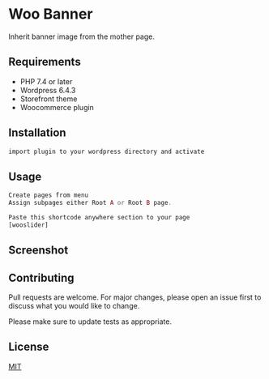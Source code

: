 # Woo Banner
Inherit banner image from the mother page.

## Requirements
- PHP 7.4 or later
- Wordpress  6.4.3
- Storefront theme
- Woocommerce plugin
## Installation

```bash
import plugin to your wordpress directory and activate
```

## Usage

```php
Create pages from menu
Assign subpages either Root A or Root B page.

Paste this shortcode anywhere section to your page
[wooslider]
```

## Screenshot

## Contributing

Pull requests are welcome. For major changes, please open an issue first
to discuss what you would like to change.

Please make sure to update tests as appropriate.

## License

[MIT](https://choosealicense.com/licenses/mit/)